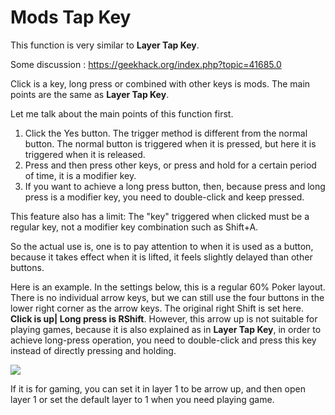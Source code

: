 # Mods Tap Key

This function is very similar to **Layer Tap Key**. 

Some discussion : https://geekhack.org/index.php?topic=41685.0

Click is a key, long press or combined with other keys is mods. The main points are the same as **Layer Tap Key**.

Let me talk about the main points of this function first.
   1. Click the Yes button. The trigger method is different from the normal button. The normal button is triggered when it is pressed, but here it is triggered when it is released.
   2. Press and then press other keys, or press and hold for a certain period of time, it is a modifier key.
   3. If you want to achieve a long press button, then, because press and long press is a modifier key, you need to double-click and keep pressed.


This feature also has a limit: The "key" triggered when clicked must be a regular key, not a modifier key combination such as Shift+A.
  
So the actual use is, one is to pay attention to when it is used as a button, because it takes effect when it is lifted, it feels slightly delayed than other buttons.

Here is an example. In the settings below, this is a regular 60% Poker layout. There is no individual arrow keys, but we can still use the four buttons in the lower right corner as the arrow keys. The original right Shift is set here. **Click is up| Long press is RShift**. However, this arrow up is not suitable for playing games, because it is also explained as in **Layer Tap Key**, in order to achieve long-press operation, you need to double-click and press this key instead of directly pressing and holding.

<div style="width: 660px">

![](/assets/mods-tap-key-01.png?500)
</div>

If it is for gaming, you can set it in layer 1 to be arrow up, and then open layer 1 or set the default layer to 1 when you need playing game.